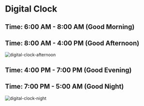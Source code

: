 # Digital Clock

## Time: 6:00 AM - 8:00 AM (Good Morning)

## Time: 8:00 AM - 4:00 PM (Good Afternoon)

![digital-clock-afternoon](https://user-images.githubusercontent.com/99037494/224538645-0ef50e10-716a-4ccc-bcd0-dcb5869a927e.png)

## Time: 4:00 PM - 7:00 PM (Good Evening)

## Time: 7:00 PM - 5:00 AM  (Good Night)

![digital-clock-night](https://user-images.githubusercontent.com/99037494/224549177-ec2f112d-a25e-47bf-b7e9-948bbf02a0ba.png)
